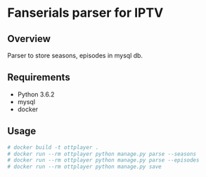 # Fanserials parser for IPTV

## Overview
Parser to store seasons, episodes in mysql db.

## Requirements
- Python 3.6.2
- mysql
- docker

## Usage

```bash
# docker build -t ottplayer .
# docker run --rm ottplayer python manage.py parse --seasons
# docker run --rm ottplayer python manage.py parse --episodes
# docker run --rm ottplayer python manage.py save
```
